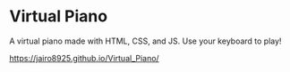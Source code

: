 # Virtual Piano

A virtual piano made with HTML, CSS, and JS. Use your keyboard to play!

https://jairo8925.github.io/Virtual_Piano/
